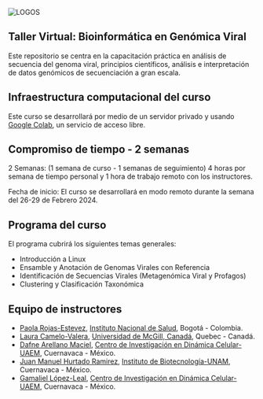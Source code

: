 
![LOGOS](https://github.com/BCVI/Taller-Virtual-Bioinformatica-Genomica-Viral/assets/160988540/59654775-df08-4729-82f6-8b3eaf39afbd)

## Taller Virtual: Bioinformática en Genómica Viral

Este repositorio se centra en la capacitación práctica en análisis de secuencia del genoma viral, principios científicos, análisis e interpretación de datos genómicos de secuenciación a gran escala.

## Infraestructura computacional del curso  

Este curso se desarrollará por medio de un servidor privado y usando [Google Colab](https://colab.research.google.com/), un servicio de acceso libre.

## Compromiso de tiempo - 2 semanas

2 Semanas: (1 semana de curso - 1 semanas de seguimiento)
4 horas por semana de tiempo personal y 1 hora de trabajo remoto con los instructores. 

Fecha de inicio: El curso se desarrollará en modo remoto durante la semana del 26-29 de Febrero 2024. 

## Programa del curso

El programa cubrirá los siguientes temas generales:

- Introducción a Linux 
- Ensamble y Anotación de Genomas Virales con Referencia
- Identificación de Secuencias Virales (Metagenómica Viral y Profagos) 
- Clustering y Clasificación Taxonómica 
  

## Equipo de instructores

- [Paola Rojas-Estevez](https://www.researchgate.net/profile/Paola-Rojas-Estevez), [Instituto Nacional de Salud](https://www.ins.gov.co/Paginas/Inicio.aspx), Bogotá - Colombia.
- [Laura Camelo-Valera](https://qcbs.ca/student-member/?student=3056), [Universidad de McGill, Canadá](https://qcbs.ca/), Quebec - Canadá.
- [Dafne Arellano Maciel](https://www.researchgate.net/profile/Dafne-Arellano-Maciel), [Centro de Investigación en Dinámica Celular-UAEM](http://www.cidc.uaem.mx/), Cuernavaca - México.
- [Juan Manuel Hurtado Ramirez](https://www.researchgate.net/profile/Juan-Hurtado-Ramirez), [Instituto de Biotecnología-UNAM](https://www.ibt.unam.mx/), Cuernavaca - México.
- [Gamaliel López-Leal](https://www.researchgate.net/profile/Gamaliel-Lopez-Leal), [Centro de Investigación en Dinámica Celular-UAEM](http://www.cidc.uaem.mx/gamaliel-lopez/), Cuernavaca - México.
